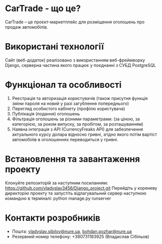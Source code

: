# CarTrade - що це?
CarTrade – це проєкт-маркетплейс для розміщення оголошень про продаж автомобілів.

# Використані технології
Сайт (веб-додаток) реалізовано з використанням веб-фреймворку Django, серверна частина якого працює у поєднанні з СУБД PostgreSQL

# Функціонал та особливості
1) Реєстрація та авторизація користувачів (також присутня функція зміни пароля на новий у разі загублення попереднього)
2) Перегляд особистого кабінету (профілю користувача)
3) Публікація (подання) оголошень
4) Фільтрація оголошень за різними параметрами: (за ціною, за категорією, за роком випуску, за пробігом, за розташуванням)
5) Наявна інтеграція з API (CurrencyFreaks API) для забезпечення актуального курсу долара відносно гривні, згідно якого потім вартіст автомобілів в оголошеннях переводиться у гривні.

# Встановлення та завантаження проекту
Клонуйте репозиторій за наступним посиланням: https://github.com/vladyslav3456/Django_project.git
Перейдіть у кореневу директорію проекту та запустіть відлагувальний сервер наступною командою в терміналі: python manage.py runserver

# Контакти розробників
- Пошта: vladyslav.sibilov@nure.ua, bohdan.pozhar@nure.ua
- Резервний номер телефону: +380731183925 (Владислав Сібільов)
